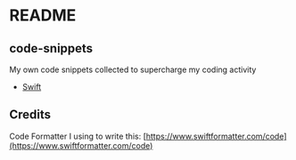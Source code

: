 # README

## code-snippets

My own code snippets collected to supercharge my coding activity

* [Swift](/swift.md)

## Credits

Code Formatter I using to write this: [https://www.swiftformatter.com/code](https://www.swiftformatter.com/code)


